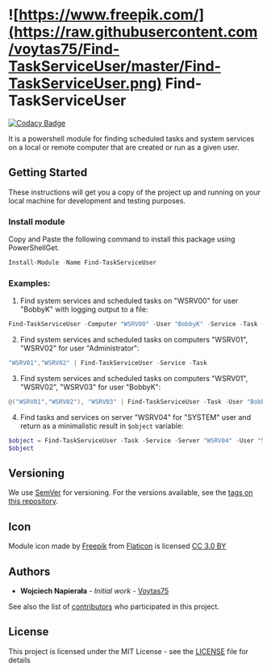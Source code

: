 # ![https://www.freepik.com/](https://raw.githubusercontent.com/voytas75/Find-TaskServiceUser/master/Find-TaskServiceUser.png)  Find-TaskServiceUser

[![Codacy Badge](https://api.codacy.com/project/badge/Grade/346cac2f827442299c725d7ce5a212f7)](https://app.codacy.com/app/VoytasTeam/Find-TaskServiceUser?utm_source=github.com&utm_medium=referral&utm_content=voytas75/Find-TaskServiceUser&utm_campaign=Badge_Grade_Dashboard)

It is a powershell module for finding scheduled tasks and system services on a local or remote computer that are created or run as a given user.

## Getting Started

These instructions will get you a copy of the project up and running on your local machine for development and testing purposes.

### Install module

Copy and Paste the following command to install this package using PowerShellGet.

```powershell
Install-Module -Name Find-TaskServiceUser
```

### Examples:

1. Find system services and scheduled tasks on "WSRV00" for user "BobbyK" with logging output to a file:
```powershell
Find-TaskServiceUser -Computer "WSRV00" -User "BobbyK" -Service -Task -Log
```
2. Find system services and scheduled tasks on computers "WSRV01", "WSRV02" for user "Administrator":
```powershell
"WSRV01","WSRV02" | Find-TaskServiceUser -Service -Task
```
3. Find system services and scheduled tasks on computers "WSRV01", "WSRV02", "WSRV03" for user "BobbyK":
```powershell
@("WSRV01","WSRV02"), "WSRV03" | Find-TaskServiceUser -Task -User "BobbyK"
```
4. Find tasks and services on server "WSRV04" for "SYSTEM" user and return as a minimalistic result in `$object` variable:
```powershell
$object = Find-TaskServiceUser -Task -Service -Server "WSRV04" -User "SYSTEM" -Minimal
$object
```

## Versioning

We use [SemVer](http://semver.org/) for versioning. For the versions available, see the [tags on this repository](https://github.com/voytas75/Find-TaskServiceUser/tags). 

## Icon

Module icon made by [Freepik](https://www.freepik.com/) from [Flaticon](https://www.flaticon.com/) is licensed [CC 3.0 BY](http://creativecommons.org/licenses/by/3.0/)

## Authors

* **Wojciech Napierała** - *Initial work* - [Voytas75](https://github.com/voytas75)

See also the list of [contributors](https://github.com/voytas75/Find-TaskServiceUser/graphs/contributors) who participated in this project.

## License

This project is licensed under the MIT License - see the [LICENSE](https://github.com/voytas75/Find-TaskServiceUser/blob/master/LICENSE) file for details

